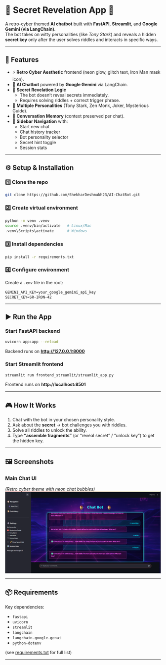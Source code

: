 # 🔐 Secret Revelation App 🤖

A retro-cyber themed **AI chatbot** built with **FastAPI**, **Streamlit**, and **Google Gemini (via LangChain)**.  
The bot takes on witty personalities (like *Tony Stark*) and reveals a hidden **secret key** only after the user solves riddles and interacts in specific ways.  

---

## 🚀 Features
- ⚡ **Retro Cyber Aesthetic** frontend (neon glow, glitch text, Iron Man mask icon).  
- 🤖 **AI Chatbot** powered by **Google Gemini** via LangChain.  
- 🔑 **Secret Revelation Logic**  
  - The bot doesn’t reveal secrets immediately.  
  - Requires solving riddles + correct trigger phrase.  
- 🧠 **Multiple Personalities** (Tony Stark, Zen Monk, Joker, Mysterious Guide).  
- 📜 **Conversation Memory** (context preserved per chat).  
- 🧭 **Sidebar Navigation** with:  
  - Start new chat  
  - Chat history tracker  
  - Bot personality selector  
  - Secret hint toggle  
  - Session stats  

---

## ⚙️ Setup & Installation

### 1️⃣ Clone the repo
```bash
git clone https://github.com/ShekharDeshmukh23/AI-ChatBot.git

```

### 2️⃣ Create virtual environment
```bash
python -m venv .venv
source .venv/bin/activate   # Linux/Mac
.venv\Scripts\activate      # Windows
```

### 3️⃣ Install dependencies
```bash
pip install -r requirements.txt
```

### 4️⃣ Configure environment
Create a `.env` file in the root:
```
GEMINI_API_KEY=your_google_gemini_api_key
SECRET_KEY=SR-IRON-42
```

---

## ▶️ Run the App

### Start FastAPI backend
```bash
uvicorn app:app --reload
```
Backend runs on **http://127.0.0.1:8000**

### Start Streamlit frontend
```bash
streamlit run frontend_streamlit/streamlit_app.py
```
Frontend runs on **http://localhost:8501**

---

## 🎮 How It Works
1. Chat with the bot in your chosen personality style.  
2. Ask about the **secret** → bot challenges you with riddles.  
3. Solve all riddles to unlock the ability.  
4. Type **“assemble fragments”** (or “reveal secret” / “unlock key”) to get the hidden key.  

---

## 🖼️ Screenshots
### Main Chat UI
*(Retro cyber theme with neon chat bubbles)*  
![UI Screenshot](src/assets/image.png)  

---

## 📦 Requirements
Key dependencies:
- `fastapi`
- `uvicorn`
- `streamlit`
- `langchain`
- `langchain-google-genai`
- `python-dotenv`

(see [requirements.txt](requirements.txt) for full list)

---
